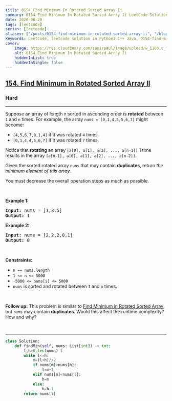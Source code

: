 ```yaml
---
title: 0154 Find Minimum In Rotated Sorted Array Ii
summary: 0154 Find Minimum In Rotated Sorted Array Ii LeetCode Solution Explained
date: 2020-06-20
tags: [leetcode]
series: [leetcode]
aliases: ["/posts/0154-find-minimum-in-rotated-sorted-array-ii", "/blog/posts/0154-find-minimum-in-rotated-sorted-array-ii", "/0154-find-minimum-in-rotated-sorted-array-ii"]
keywords: LeetCode, leetcode solution in Python3 C++ Java, 0154-find-minimum-in-rotated-sorted-array-ii solution
cover:
    image: https://res.cloudinary.com/samirpaul/image/upload/w_1100,c_fit,co_rgb:FFFFFF,l_text:Arial_70_bold:0154 Find Minimum In Rotated Sorted Array Ii/problem-solving.webp
    alt: 0154 Find Minimum In Rotated Sorted Array Ii
    hiddenInList: true
    hiddenInSingle: false
---
```



<h2><a href="https://leetcode.com/problems/find-minimum-in-rotated-sorted-array-ii">154. Find Minimum in Rotated Sorted Array II</a></h2><h3>Hard</h3><hr><p>Suppose an array of length <code>n</code> sorted in ascending order is <strong>rotated</strong> between <code>1</code> and <code>n</code> times. For example, the array <code>nums = [0,1,4,4,5,6,7]</code> might become:</p>

<ul>
	<li><code>[4,5,6,7,0,1,4]</code> if it was rotated <code>4</code> times.</li>
	<li><code>[0,1,4,4,5,6,7]</code> if it was rotated <code>7</code> times.</li>
</ul>

<p>Notice that <strong>rotating</strong> an array <code>[a[0], a[1], a[2], ..., a[n-1]]</code> 1 time results in the array <code>[a[n-1], a[0], a[1], a[2], ..., a[n-2]]</code>.</p>

<p>Given the sorted rotated array <code>nums</code> that may contain <strong>duplicates</strong>, return <em>the minimum element of this array</em>.</p>

<p>You must decrease the overall operation steps as much as possible.</p>

<p>&nbsp;</p>
<p><strong class="example">Example 1:</strong></p>
<pre><strong>Input:</strong> nums = [1,3,5]
<strong>Output:</strong> 1
</pre><p><strong class="example">Example 2:</strong></p>
<pre><strong>Input:</strong> nums = [2,2,2,0,1]
<strong>Output:</strong> 0
</pre>
<p>&nbsp;</p>
<p><strong>Constraints:</strong></p>

<ul>
	<li><code>n == nums.length</code></li>
	<li><code>1 &lt;= n &lt;= 5000</code></li>
	<li><code>-5000 &lt;= nums[i] &lt;= 5000</code></li>
	<li><code>nums</code> is sorted and rotated between <code>1</code> and <code>n</code> times.</li>
</ul>

<p>&nbsp;</p>
<p><strong>Follow up:</strong> This problem is similar to&nbsp;<a href="https://leetcode.com/problems/find-minimum-in-rotated-sorted-array/description/" target="_blank">Find Minimum in Rotated Sorted Array</a>, but&nbsp;<code>nums</code> may contain <strong>duplicates</strong>. Would this affect the runtime complexity? How and why?</p>

<p>&nbsp;</p>


---




```python
class Solution:
    def findMin(self, nums: List[int]) -> int:
        l,h=0,len(nums)-1
        while l<=h:
            m=(l+h)//2
            if nums[m]>nums[h]:
                l=m+1
            elif nums[m]<nums[l]:
                h=m
            else:
                h=h-1
        return nums[l]
```
